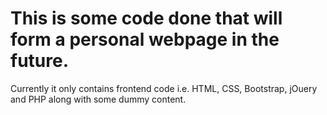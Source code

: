 # This is some code done that will form a personal webpage in the future.
Currently it only contains frontend code i.e. HTML, CSS, Bootstrap, jOuery and PHP along with some dummy content.
